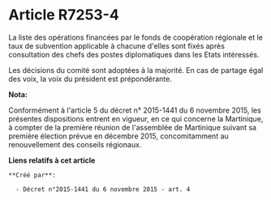 # Article R7253-4

La liste des opérations financées par le fonds de coopération régionale et le taux de subvention applicable à chacune d'elles
sont fixés après consultation des chefs des postes diplomatiques dans les Etats intéressés. 

Les décisions du comité sont adoptées à la majorité. En cas de partage égal des voix, la voix du président est prépondérante.

**Nota:**

Conformément à l'article 5 du décret n° 2015-1441 du 6 novembre 2015, les présentes dispositions entrent en vigueur, en ce
qui concerne la Martinique, à compter de la première réunion de l'assemblée de Martinique suivant sa première élection prévue
en décembre 2015, concomitamment au renouvellement des conseils régionaux.

**Liens relatifs à cet article**

	**Créé par**:

	  - Décret n°2015-1441 du 6 novembre 2015 - art. 4

